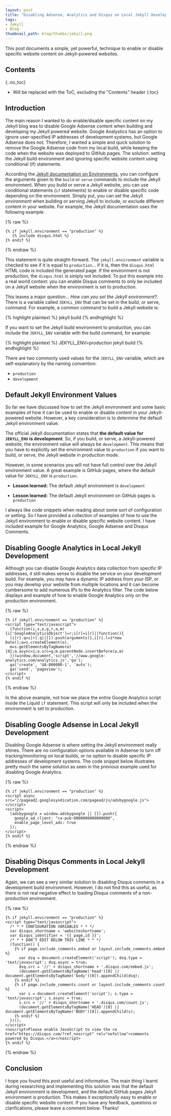 ```yaml
---
layout: post
title: "Disabling Adsense, Analytics and Disqus on Local Jekyll Development Builds"
tags:
- Jekyll
- Blog
thumbnail_path: blog/thumbs/jekyll.png
---
```


This post documents a simple, yet powerful, technique to enable or disable specific website content on Jekyll-powered websites. 

## Contents
{:.no_toc}

* Will be replaced with the ToC, excluding the "Contents" header
{:toc}

## Introduction

The main reason I wanted to do enable/disable specific content on my Jekyll blog was to disable Google Adsense content when building and developing my Jekyll powered website. Google Analystics has an option to ignore user-specified IP addresses of development systems, but Google Adsense does not. Therefore, I wanted a simple and quick solution to remove the Google Adsense code from my local build, while keeping the code when the website was deployed to GitHub pages. The solution: setting the Jekyll build environment and ignoring specific website content using conditional (if) statements.

According the [Jekyll documentation on Environments](https://jekyllrb.com/docs/configuration/environments/), you can configure the arguments given to the `build` or `serve` commands to include the Jekyll environment. When you build or serve a Jekyll website, you can use conditional statements (`if` statements) to enable or disable specific code depending on the environment. Simply put, you can set the Jekyll _environment_ when building or serving Jekyll to include, or exclude different content in your website. For example, the Jekyll documentation uses the following example:

{% raw %}
```liquid
{% if jekyll.environment == "production" %}
   {% include disqus.html %}
{% endif %}
```
{% endraw %}

This statement is quite straight-forward. The `jekyll.environment` variable is checked to see if it is equal to `production`... if it is, then the `disqus.html` HTML code is included the generated page. If the environment is not production, the `disqus.html` is simply not included. To put this example into a real world context: you can enable Disqus comments to only be included on a Jekyll website when the environment is set to production.

This leaves a major question... _How can you set the Jekyll environment?_. There is a variable called `JEKYLL_ENV` that can be set in the build, or serve, command. For example, a common command to build a Jekyll website is:

{% highlight plaintext %}
jekyll build
{% endhighlight %}

If you want to set the Jekyll build environment to production, you can include the `JEKYLL_ENV` variable with the build command, for example:

{% highlight plaintext %}
JEKYLL_ENV=production jekyll build
{% endhighlight %}

There are two commonly used values for the `JEKYLL_ENV` variable, which are self-explanatory by the naming convention:

- `production`
- `development`

## Default Jekyll Environment Values

So far we have discussed how to set the Jekyll environment and some basic examples of how it can be used to enable or disable content in your Jekyll-powered website. However, a key consideration is to determine the default Jekyll environment value. 

The official Jekyll documentation states that **the default value for `JEKYLL_ENV` is development**. So, if you build, or serve, a Jekyll-powered website, the environment value will always be `development`. This means that you have to explicitly set the environment value to `production` if you want to build, or serve, the Jekyll website in production mode.

However, in some scenarios you will not have full control over the Jekyll environment value. A great example is GitHub pages, where the default value for `JEKYLL_ENV` is `production`.

- **Lesson learned:** The default Jekyll environment is `development`

- **Lesson learned:** The default Jekyll environment on GitHub pages is `production`

I always like code snippets when reading about some sort of configuration or setting. So I have provided a collection of examples of how to use the Jekyll environment to enable or disable specific website content. I have included example for Google Analytics, Google Adsense and Disqus Comments.

## Disabling Google Analytics in Local Jekyll Development

Although you can disable Google Analytics data collection from specific IP addresses, it still makes sense to disable the service on your development build. For example, you may have a dynamic IP address from your ISP, or you may develop your website from multiple locations and it can become cumbersome to add numerous IPs to the Analytics filter. The code below displays and example of how to enable Google Analytics only on the production environment.

{% raw %}
```liquid
{% if jekyll.environment == "production" %}
<script type="text/javascript">
  (function(i,s,o,g,r,a,m){i['GoogleAnalyticsObject']=r;i[r]=i[r]||function(){
  (i[r].q=i[r].q||[]).push(arguments)},i[r].l=1*new Date();a=s.createElement(o),
  m=s.getElementsByTagName(o)[0];a.async=1;a.src=g;m.parentNode.insertBefore(a,m)
  })(window,document,'script','//www.google-analytics.com/analytics.js','ga');
  ga('create', 'UA-000000-1', 'auto');
  ga('send', 'pageview');
</script>
{% endif %}
```
{% endraw %}

In the above example, not how we place the entire Google Analytics script inside the Liquid `if` statement. This script will only be included when the environment is set to production.

## Disabling Google Adsense in Local Jekyll Development

Disabling Google Adsense is where setting the Jekyll environment really shines. There are no configuration options available in Adsense to turn off tracking/monitoring on local builds, or no option to disable specific IP addresses of development systems. The code snippet below illustrates pretty much the same solution as seen in the previous example used for disabling Google Analytics.

{% raw %}
```liquid
{% if jekyll.environment == "production" %}
<script async src="//pagead2.googlesyndication.com/pagead/js/adsbygoogle.js"></script>
<script>
  (adsbygoogle = window.adsbygoogle || []).push({
    google_ad_client: "ca-pub-0000000000000000",
    enable_page_level_ads: true
  });
</script>
{% endif %}
```
{% endraw %}

## Disabling Disqus Comments in Local Jekyll Development

Again, we can see a very similar solution to disabling Disqus comments in a development build environment. However, I do not find this as useful, as there is not real negative effect to loading Disqus comments of a non-production environment. 

{% raw %}
```liquid
{% if jekyll.environment == "production" %}
<script type="text/javascript">
  /* * * CONFIGURATION VARIABLES * * */
  var disqus_shortname = 'websiteshortname';
  var disqus_identifier = '{{ page.id }}';
  /* * * DON'T EDIT BELOW THIS LINE * * */
  (function() {
    {% if page.include_comments.embed or layout.include_comments.embed %}
      var dsq = document.createElement('script'); dsq.type = 'text/javascript'; dsq.async = true;
      dsq.src = '//' + disqus_shortname + '.disqus.com/embed.js';
      (document.getElementsByTagName('head')[0] || document.getElementsByTagName('body')[0]).appendChild(dsq);
    {% endif %}
    {% if page.include_comments.count or layout.include_comments.count %}
      var s = document.createElement('script'); s.type = 'text/javascript'; s.async = true;
      s.src = '//' + disqus_shortname + '.disqus.com/count.js';
      (document.getElementsByTagName('HEAD')[0] || document.getElementsByTagName('BODY')[0]).appendChild(s);
    {% endif %}
  })();
</script>
<noscript>Please enable JavaScript to view the <a href="https://disqus.com/?ref_noscript" rel="nofollow">comments powered by Disqus.</a></noscript>
{% endif %}
```
{% endraw %}

## Conclusion

I hope you found this post useful and informative. The main thing I learnt during researching and implementing this solution was that the default Jekyll environment is development, and the default GitHub pages Jekyll environment is production. This makes it exceptionally easy to enable or disable specific website content. If you have any feedback, questions or clarifications, please leave a comment below. Thanks!
